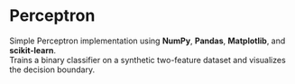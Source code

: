 # Perceptron

Simple Perceptron implementation using **NumPy**, **Pandas**, **Matplotlib**, and **scikit-learn**.  
Trains a binary classifier on a synthetic two-feature dataset and visualizes the decision boundary.
